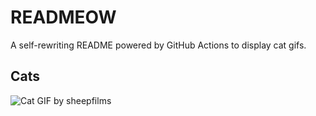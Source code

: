 # READMEOW

A self-rewriting README powered by GitHub Actions to display cat gifs.

## Cats

![Cat GIF by sheepfilms](https://media4.giphy.com/media/zZMTVkTeEfeEg/200.gif?cid=9acd02day2ww3w97zq1xl0td8dpvmx05osv5yx3sqalx5jzh&ep=v1_gifs_search&rid=200.gif&ct=g)
